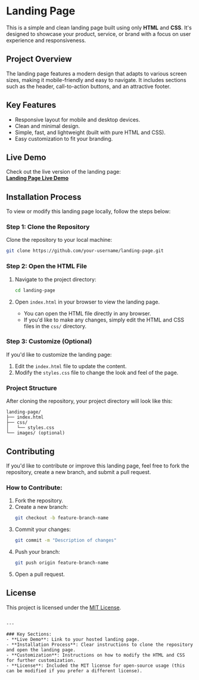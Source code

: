  
# Landing Page

This is a simple and clean landing page built using only **HTML** and **CSS**. It's designed to showcase your product, service, or brand with a focus on user experience and responsiveness.

## Project Overview

The landing page features a modern design that adapts to various screen sizes, making it mobile-friendly and easy to navigate. It includes sections such as the header, call-to-action buttons, and an attractive footer.

## Key Features

- Responsive layout for mobile and desktop devices.
- Clean and minimal design.
- Simple, fast, and lightweight (built with pure HTML and CSS).
- Easy customization to fit your branding.

## Live Demo

Check out the live version of the landing page:  
**[Landing Page Live Demo](https://srivarshan-t.github.io/gmailverifyloginpage/)**

## Installation Process

To view or modify this landing page locally, follow the steps below:

### Step 1: Clone the Repository

Clone the repository to your local machine:
```bash
git clone https://github.com/your-username/landing-page.git
```

### Step 2: Open the HTML File

1. Navigate to the project directory:
   ```bash
   cd landing-page
   ```

2. Open `index.html` in your browser to view the landing page.

   - You can open the HTML file directly in any browser.
   - If you'd like to make any changes, simply edit the HTML and CSS files in the `css/` directory.

### Step 3: Customize (Optional)

If you'd like to customize the landing page:
1. Edit the `index.html` file to update the content.
2. Modify the `styles.css` file to change the look and feel of the page.

### Project Structure

After cloning the repository, your project directory will look like this:

```
landing-page/
├── index.html
├── css/
│   └── styles.css
└── images/ (optional)
```

## Contributing

If you'd like to contribute or improve this landing page, feel free to fork the repository, create a new branch, and submit a pull request.

### How to Contribute:
1. Fork the repository.
2. Create a new branch:
   ```bash
   git checkout -b feature-branch-name
   ```
3. Commit your changes:
   ```bash
   git commit -m "Description of changes"
   ```
4. Push your branch:
   ```bash
   git push origin feature-branch-name
   ```
5. Open a pull request.

## License

This project is licensed under the [MIT License](LICENSE).

```

---

### Key Sections:
- **Live Demo**: Link to your hosted landing page.
- **Installation Process**: Clear instructions to clone the repository and open the landing page.
- **Customization**: Instructions on how to modify the HTML and CSS for further customization.
- **License**: Included the MIT license for open-source usage (this can be modified if you prefer a different license).

 
